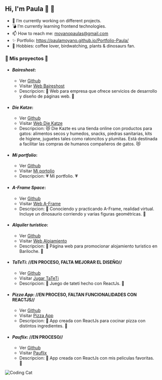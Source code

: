 ## Hi, I'm Paula 👋 🦖

- 🔭 I’m currently working on different projects.
- 💣 I’m currently learning frontend technologies.
- 📫 How to reach me: moyanopaulas@gmail.com
- ✨ Portfolio: https://paulamoyano.github.io/Portfolio-Paula/
- 🌱 Hobbies: coffee lover, birdwatching, plants & dinosaurs fan.


### 💫 Mis proyectos 💫 
* #### ***Baireshost***:
  * Ver [Github](https://github.com/PaulaMoyano/Front-BairesHost-HTML)
  * Visitar [Web Baireshost](https://paulamoyano.github.io/Front-BairesHost-HTML/) 
  * Descripcion: 🧠 Web para empresa que ofrece servicios de desarrollo y diseño de páginas web. 🧠
  
 
 
* #### ***Die Katze***:
  * Ver [Github](https://github.com/PaulaMoyano/DieKatze)
  * Visitar [Web Die Katze](https://diekatze.netlify.app/) 
  * Descripcion: 😻 Die Kazte es una tienda online con productos para gatos: alimentos secos y humedos, snacks, piedras sanitarias, kits de higiene, juguetes tales como ratoncitos y plumitas. Está destinada a facilitar las compras de humanos compañeros de gatos. 😻
 
 
 
* #### ***Mi portfolio***: 
  * Ver [Github](https://github.com/PaulaMoyano/Portfolio-Paula)
  * Visitar [Mi portolio](https://paulamoyano.github.io/Portfolio-Paula/) 
  * Descripcion: 💗 Mi portfolio. 💗



* #### ***A-Frame Space***:
  * Ver [Github](https://github.com/PaulaMoyano/A-frame-space)
  * Visitar [Web A-Frame](https://paulamoyano.github.io/A-frame-space/index.html)
  * Descripcion: 🦖 Conociendo y practicando A-Frame, realidad virtual. Incluye un dinosaurio corriendo y varias figuras geométricas. 🦖



* #### ***Alquiler turistico***:
  * Ver [Github](https://github.com/PaulaMoyano/Alquiler-Bariloche)
  * Visitar [Web Alojamiento](https://paulamoyano.github.io/Alquiler-Bariloche/)
  * Descripcion: 🗻 Página web para promocionar alojamiento turistico en Bariloche. 🗻



* #### ***TaTeTi***: //EN PROCESO, FALTA MEJORAR EL DISEÑO//
  * Ver [Github](https://github.com/PaulaMoyano/TaTeTi)
  * Visitar [Jugar TaTeTi]()
  * Descripcion: 👾 Juego de tateti hecho con ReactJs. 👾



* #### ***Pizza App***: //EN PROCESO, FALTAN FUNCIONALIDADES CON REACTJS//
  * Ver [Github](https://github.com/PaulaMoyano/Pizza-App)
  * Visitar [Pizza App]()
  * Descripcion: 🍕 App creada con ReactJs para cocinar pizza con distintos ingredientes. 🍕
  
  
* #### ***Pauflix***: //EN PROCESO//
  * Ver [Github](https://github.com/PaulaMoyano/Pauflix)
  * Visitar [Pauflix]()
  * Descripcion: 🍿 App creada con ReactJs con mis peliculas favoritas. 🍿



 
 

![Coding Cat](https://media.giphy.com/media/3oKIPnAiaMCws8nOsE/giphy-downsized.gif)

